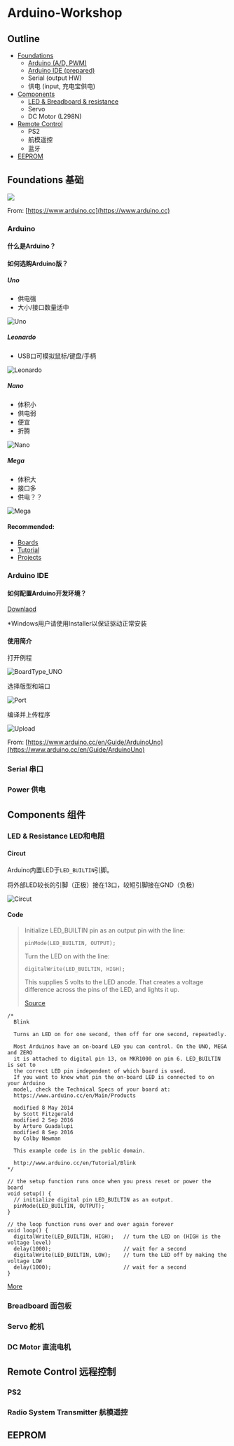 # Arduino-Workshop

## Outline

- [Foundations](#foundations-%E5%9F%BA%E7%A1%80)
  - [Arduino (A/D, PWM)](#arduino)
  - [Arduino IDE (prepared)](#arduino-ide)
  - Serial (output HW)
  - 供电 (input, 充电宝供电)
- [Components](#components-%E7%BB%84%E4%BB%B6)
  - [LED & Breadboard & resistance](#led--resistance-led%E5%92%8C%E7%94%B5%E9%98%BB)
  - Servo
  - DC Motor (L298N)
- [Remote Control](#remote-control-%E8%BF%9C%E7%A8%8B%E6%8E%A7%E5%88%B6)
  - PS2
  - 航模遥控
  - 蓝牙
- [EEPROM](#eeprom)

## Foundations 基础

<img src="https://www.arduino.cc/en/uploads/Main/foundations.svg">

From: [https://www.arduino.cc](https://www.arduino.cc)

### Arduino

#### 什么是Arduino？

#### 如何选购Arduino版？

##### Uno

- 供电强
- 大小/接口数量适中

![Uno](https://www.arduino.cc/en/uploads/Products/Uno.jpg)

##### Leonardo

- USB口可模拟鼠标/键盘/手柄

![Leonardo](https://www.arduino.cc/en/uploads/Main/ArduinoLeonardo_mpp.jpg)

##### Nano

- 体积小
- 供电弱
- 便宜
- 折腾

![Nano](https://www.arduino.cc/en/uploads/Products/Nano.jpg)

##### Mega

- 体积大
- 接口多
- 供电？？

![Mega](https://www.arduino.cc/en/uploads/Products/Mega.jpg)

#### Recommended:
- [Boards](https://www.arduino.cc/en/Main/Products)
- [Tutorial](https://www.arduino.cc/en/Tutorial/HomePage)
- [Projects](https://create.arduino.cc/projecthub)

### Arduino IDE

#### 如何配置Arduino开发环境？

[Downlaod](https://www.arduino.cc/en/Main/Software)

*Windows用户请使用Installer以保证驱动正常安装


#### 使用简介

打开例程

![BoardType_UNO](https://www.arduino.cc/en/uploads/Guide/UNO_BoardType.jpg)

选择版型和端口

![Port](https://www.arduino.cc/en/uploads/Guide/UNO_Port.jpg)

编译并上传程序

![Upload](https://www.arduino.cc/en/uploads/Guide/UNO_Upload.png)

From: [https://www.arduino.cc/en/Guide/ArduinoUno](https://www.arduino.cc/en/Guide/ArduinoUno)

### Serial 串口

### Power 供电

## Components 组件

### LED & Resistance LED和电阻

#### Circut

Arduino内置LED于`LED_BUILTIN`引脚。 

将外部LED较长的引脚（正极）接在13口，较短引脚接在GND（负极）

![Circut](https://www.arduino.cc/en/uploads/Tutorial/ExampleCircuit_bb.png)

#### Code

> Initialize LED_BUILTIN pin as an output pin with the line:
> 
> `pinMode(LED_BUILTIN, OUTPUT);`
> 
> Turn the LED on with the line:
> 
> `digitalWrite(LED_BUILTIN, HIGH);`
> 
> This supplies 5 volts to the LED anode.
> That creates a voltage difference across the pins of the LED, and lights it up.
>
> [Source](https://www.arduino.cc/en/Tutorial/Blink)

```Arduino
/*
  Blink

  Turns an LED on for one second, then off for one second, repeatedly.

  Most Arduinos have an on-board LED you can control. On the UNO, MEGA and ZERO
  it is attached to digital pin 13, on MKR1000 on pin 6. LED_BUILTIN is set to
  the correct LED pin independent of which board is used.
  If you want to know what pin the on-board LED is connected to on your Arduino
  model, check the Technical Specs of your board at:
  https://www.arduino.cc/en/Main/Products

  modified 8 May 2014
  by Scott Fitzgerald
  modified 2 Sep 2016
  by Arturo Guadalupi
  modified 8 Sep 2016
  by Colby Newman

  This example code is in the public domain.

  http://www.arduino.cc/en/Tutorial/Blink
*/

// the setup function runs once when you press reset or power the board
void setup() {
  // initialize digital pin LED_BUILTIN as an output.
  pinMode(LED_BUILTIN, OUTPUT);
}

// the loop function runs over and over again forever
void loop() {
  digitalWrite(LED_BUILTIN, HIGH);   // turn the LED on (HIGH is the voltage level)
  delay(1000);                       // wait for a second
  digitalWrite(LED_BUILTIN, LOW);    // turn the LED off by making the voltage LOW
  delay(1000);                       // wait for a second
}
```

[More](https://www.arduino.cc/en/Tutorial/Blink)

### Breadboard 面包板

### Servo 舵机

### DC Motor 直流电机

## Remote Control 远程控制

### PS2

### Radio System Transmitter 航模遥控

## EEPROM

